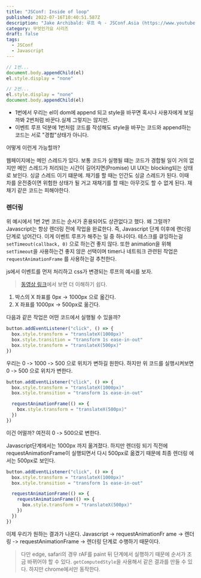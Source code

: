 ```yaml
---
title: "JSConf: Inside of loop"
published: 2022-07-16T10:40:51.587Z
description: "Jake Archibald: 루프 속 - JSConf.Asia (https://www.youtube.com/watch?v=cCOL7MC4Pl0)"
category: 무엇인가요 시리즈
draft: false
tags:
  - JSConf
  - Javascript
---
```


```js
// 1번...
document.body.appendChild(el)
el.style.display = "none"

// 2번...
el.style.display = "none"
document.body.appendChild(el)
```

- 1번에서 우리는 el이 dom에 append 되고 style을 바꾸면 혹시나 사용자에게 보일까봐 2번처럼 바꾼다.실제 그렇지는 않지만.
- 이벤트 루프 덕분에 1번처럼 코드를 작성해도 style을 바꾸는 코드와 append하는 코드는 서로 "경합"상태가 아니다.

어떻게 이런게 가능할까?

웹페이지에는 메인 스레드가 있다.
보통 코드가 실행될 떄는 코드가 경합될 일이 거의 없지만 메인 스레드가 처리되는 시간이 길어지면(Promise) UI UX는 blocking되는 상태로 보인다. 싱글 스레드 이기 떄문에. 채기를 할 때는 인간도 싱글 스레드가 된다. 이때 차를 운전중이면 위험한 상태가 될 거고 재채기를 할 때는 아무것도 할 수 없게 된다.
재채기 같은 코드는 피해야한다.

### 렌더링

위 예시에서 1번 2번 코드는 순서가 혼용되어도 상관없다고 했다. 왜 그럴까?
Javascript는 항상 렌더링 전에 작업을 완료한다. 즉, Javascript 단계 이후에 랜더링 단계로 넘어간다.
이게 이벤트 루프가 해주는 일 중 하나이다.
테스크를 큐잉하는걸 `setTimeout(callback, 0)` 으로 하는건 좋지 않다.
또한 animation을 위해 `setTimeout`을 사용하는건 좋지 않은 선택이며 timer나 네트워크 관련된 작업은 `requestAnimationFrame` 를 사용하는걸 추천한다.

js에서 이벤트를 먼저 처리하고 css가 변경되는 루프의 예시를 보자.

> [동영상 링크](https://youtu.be/cCOL7MC4Pl0?t=1186)에서 보면 더 이해하기 쉽다.

1. 박스의 X 좌표를 0px -> 1000px 으로 옮긴다.
2. X 좌표를 1000px -> 500px로 옮긴다.

다음과 같은 작업은 어떤 코드에서 실행될 수 있을까?

```js
button.addEventListener("click", () => {
  box.style.transform = "translateX(1000px)"
  box.style.transition = "transform 1s ease-in-out"
  box.style.transform = "translateX(500px)"
})
```

우리는 0 -> 1000 -> 500 으로 위치가 변하길 원한다.
하지만 위 코드를 실행시켜보면 0 -> 500 으로 위치가 변한다.

```js
button.addEventListener("click", () => {
  box.style.transform = "translateX(1000px)"
  box.style.transition = "transform 1s ease-in-out"

  requestAnimationFrame(() => {
    box.style.transform = "translateX(500px)"
  })
})
```

이건 어떨까?
여전히 0 -> 500으로 변한다.

Javascript단계에서는 1000px 까지 옮겨졌다.
하지만 렌더링 되기 직전에 requestAnimationFrame이 실행되면서 다시 500px로 옮겼기 때문에 최종 렌더링 에서는 500px로 보인다.

```js
button.addEventListener("click", () => {
  box.style.transform = "translateX(1000px)"
  box.style.transition = "transform 1s ease-in-out"

  requestAnimationFrame(() => {
    requestAnimationFrame(() => {
      box.style.transform = "translateX(500px)"
    })
  })
})
```

이제 우리가 원하는 결과가 나온다.
Javascript -> requestAnimationFr ame -> 렌더링 -> requestAnimationFrame -> 렌더링 단계로 수행하기 때문이다.

> 다만 edge, safari의 경우 rAF를 paint 뒤 단계에서 실행하기 때문에 순서가 조금 바뀌어야 할 수 있다.
> `getComputedStyle`을 사용해서 같은 결과를 만들 수 있다. 하지만 chrome에서만 동작한다.
